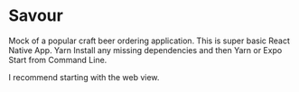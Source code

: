 # Savour
Mock of a popular craft beer ordering application. 
This is super basic React Native App.  Yarn Install any missing dependencies and then Yarn or Expo Start from Command Line.  

I recommend starting with the web view.
